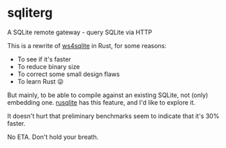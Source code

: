 # sqliterg
A SQLite remote gateway - query SQLite via HTTP

This is a rewrite of [ws4sqlite](https://github.com/proofrock/ws4sqlite) in Rust, for some reasons:

- To see if it's faster
- To reduce binary size
- To correct some small design flaws
- To learn Rust 😜

But mainly, to be able to compile against an existing SQLite, not (only) embedding one. [rusqlite](https://docs.rs/rusqlite/latest/rusqlite/) has this feature, and I'd like to explore it.

It doesn't hurt that preliminary benchmarks seem to indicate that it's 30% faster.

No ETA. Don't hold your breath.
